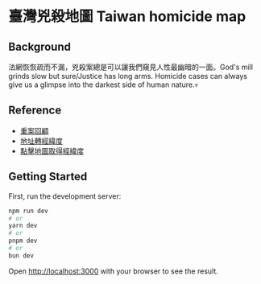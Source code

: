 # 臺灣兇殺地圖 Taiwan homicide map

## Background

法網恢恢疏而不漏，兇殺案總是可以讓我們窺見人性最幽暗的一面。God's mill grinds slow but sure/Justice has long arms. Homicide cases can always give us a glimpse into the darkest side of human nature.💀

## Reference

- [重案回顧](https://www.nownews.com/news/6414054)
- [地址轉經緯度](https://littlehorseboy.github.io/getCurrentPosition-test/addressToCoords.html)
- [點擊地圖取得經緯度](https://developers.google.com/maps/documentation/javascript/examples/event-click-latlng)

## Getting Started

First, run the development server:

```bash
npm run dev
# or
yarn dev
# or
pnpm dev
# or
bun dev
```

Open [http://localhost:3000](http://localhost:3000) with your browser to see the result.
